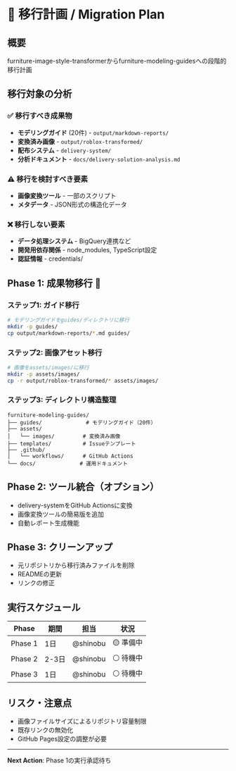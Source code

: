 # 🚛 移行計画 / Migration Plan

## 概要

furniture-image-style-transformerからfurniture-modeling-guidesへの段階的移行計画

## 移行対象の分析

### ✅ 移行すべき成果物

- **モデリングガイド** (20件) - `output/markdown-reports/`
- **変換済み画像** - `output/roblox-transformed/`
- **配布システム** - `delivery-system/`
- **分析ドキュメント** - `docs/delivery-solution-analysis.md`

### ⚠️ 移行を検討すべき要素

- **画像変換ツール** - 一部のスクリプト
- **メタデータ** - JSON形式の構造化データ

### ❌ 移行しない要素

- **データ処理システム** - BigQuery連携など
- **開発用依存関係** - node_modules, TypeScript設定
- **認証情報** - credentials/

## Phase 1: 成果物移行 🎯

### ステップ1: ガイド移行

```bash
# モデリングガイドをguides/ディレクトリに移行
mkdir -p guides/
cp output/markdown-reports/*.md guides/
```

### ステップ2: 画像アセット移行

```bash
# 画像をassets/images/に移行
mkdir -p assets/images/
cp -r output/roblox-transformed/* assets/images/
```

### ステップ3: ディレクトリ構造整理

```
furniture-modeling-guides/
├── guides/              # モデリングガイド（20件）
├── assets/
│   └── images/         # 変換済み画像
├── templates/          # Issueテンプレート
├── .github/
│   └── workflows/      # GitHub Actions
└── docs/              # 運用ドキュメント
```

## Phase 2: ツール統合（オプション）

- delivery-systemをGitHub Actionsに変換
- 画像変換ツールの簡易版を追加
- 自動レポート生成機能

## Phase 3: クリーンアップ

- 元リポジトリから移行済みファイルを削除
- READMEの更新
- リンクの修正

## 実行スケジュール

| Phase | 期間 | 担当 | 状況 |
|-------|------|------|------|
| Phase 1 | 1日 | @shinobu | 🟡 準備中 |
| Phase 2 | 2-3日 | @shinobu | ⚪ 待機中 |
| Phase 3 | 1日 | @shinobu | ⚪ 待機中 |

## リスク・注意点

- 画像ファイルサイズによるリポジトリ容量制限
- 既存リンクの無効化
- GitHub Pages設定の調整が必要

---

**Next Action**: Phase 1の実行承認待ち
